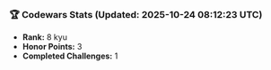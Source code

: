 ### 🏆 Codewars Stats (Updated: 2025-10-24 08:12:23 UTC)

- **Rank:** 8 kyu
- **Honor Points:** 3
- **Completed Challenges:** 1
